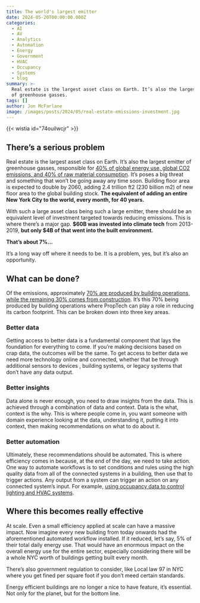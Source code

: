 ```yaml
---
title: The world's largest emitter
date: 2024-05-20T00:00:00.000Z
categories:
  - AI
  - AV
  - Analytics
  - Automation
  - Energy
  - Government
  - HVAC
  - Occupancy
  - Systems
  - blog
summary: >-
  Real estate is the largest asset class on Earth. It’s also the largest emitter
  of greenhouse gasses.
tags: []
author: Jon McFarlane
image: /images/posts/2024/05/real-estate-emissions-investment.jpg
---
```

{{< wistia id="74ouilwcjr" >}}‍

There’s a serious problem
-------------------------

Real estate is the largest asset class on Earth. It’s also the largest emitter of greenhouse gasses, responsible for [40% of global energy use, global CO2 emissions, and 40% of raw material consumption](https://architecture2030.org/why-the-building-sector/). It’s poses a big threat and something that won’t be going away any time soon. Building floor area is expected to double by 2060, adding 2.4 trillion ft2 (230 billion m2) of new floor area to the global building stock. **The equivalent of adding an entire New York City to the world, every month, for 40 years.**

With such a large asset class being such a large emitter, there should be an equivalent level of investment targeted towards reducing emissions. This is where there’s a major gap. **$60B was invested into climate tech** from 2013-2019, **but only $4B of that went into the built environment.**

**That’s about 7%…**

It’s a long way off where it needs to be. It is a problem, yes, but it’s also an opportunity.

What can be done?
-----------------

Of the emissions, approximately [70% are produced by building operations, while the remaining 30% comes from construction](https://www.unepfi.org/news/themes/climate-change/40-of-emissions-come-from-real-estate-heres-how-the-sector-can-decarbonize/). It’s this 70% being produced by building operations where PropTech can play a role in reducing its carbon footprint. This can be broken down into three key areas.

### Better data

Getting access to better data is a fundamental component that lays the foundation for everything to come. If you’re making decisions based on crap data, the outcomes will be the same. To get access to better data we need more technology online and connected, whether that be through additional sensors to devices , building systems, or legacy systems that don’t have any data output.

### Better insights

Data alone is never enough, you need to draw insights from the data. This is achieved through a combination of data and context. Data is the what, context is the why. This is where people come in, you want someone with domain experience looking at the data, understanding it, putting it into context, then making recommendations on what to do about it.

### Better automation

Ultimately, these recommendations should be automated. This is where efficiency comes in because, at the end of the day, we need to take action. One way to automate workflows is to set conditions and rules using the high quality data from all of the connected systems in a building, then use that to trigger actions. Any output from a system can trigger an action on any connected system’s input. For example, [using occupancy data to control lighting and HVAC systems](https://place.technology/blog/energy-analytics).

Where this becomes really effective
-----------------------------------

At scale. Even a small efficiency applied at scale can have a massive impact. Now imagine every new building from today onwards had the aforementioned automated workflow installed. If it reduced, let’s say, 5% of their total daily energy use. That would have an enormous impact on the overall energy use for the entire sector, especially considering there will be a whole NYC worth of buildings getting built every month.

There’s also government regulation to consider, like Local law 97 in NYC where you get fined per square foot if you don’t meed certain standards.

Energy efficient buildings are no longer a nice to have feature, it’s essential. Not only for the planet, but for the bottom line. 
